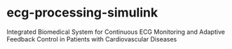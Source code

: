 # ecg-processing-simulink
Integrated Biomedical System for Continuous ECG Monitoring  and Adaptive Feedback Control in Patients with Cardiovascular  Diseases

